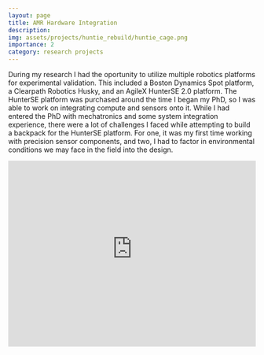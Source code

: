 ```yaml
---
layout: page
title: AMR Hardware Integration
description: 
img: assets/projects/huntie_rebuild/huntie_cage.png
importance: 2
category: research projects
---
```


During my research I had the oportunity to utilize multiple robotics platforms for experimental validation. This included a Boston Dynamics Spot platform, a Clearpath Robotics Husky, and an AgileX HunterSE 2.0 platform. The HunterSE platform was purchased around the time I began my PhD, so I was able to work on integrating compute and sensors onto it. While I had entered the PhD with mechatronics and some system integration experience, there were a lot of challenges I faced while attempting to build a backpack for the HunterSE platform. For one, it was my first time working with precision sensor components, and two, I had to factor in environmental conditions we may face in the field into the design.

<div style="position: relative; width: 100%; max-width: 1200px; margin: 0 auto; padding-bottom: 75%; overflow: hidden;">
  <iframe src="https://colorado2627.autodesk360.com/shares/public/SH90d2dQT28d5b602811fda8643cd0c3b06d?mode=embed" 
    style="position: absolute; top: 0; left: 0; width: 100%; height: 100%;" 
    allowfullscreen="true" webkitallowfullscreen="true" mozallowfullscreen="true" frameborder="0"></iframe>
</div>
